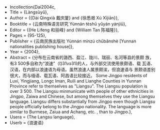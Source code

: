* Incollection{Dai2004c,
* Title                    = {Làngsùyǔ},
* Author                   = {{Dài Qìngxià 戴庆厦} and {徐悉艰 Xú Xījiān}},
* Booktitle                = {云南特殊语言研究 Yúnnán tèshū yǔyán yánjiū},
* Editor                   = {{He Lifeng 和丽峰} and {William Tan 陈福隆}},
* Pages                    = {95-125},
* Publisher                = {云南民族出版社 Yúnnán mínzú chūbǎnshè [Yunnan nationalities publishing house]},
* Year                     = {2004},
* Abstract                 = {分布在云南省的潞西、盈江、陇川、瑞丽、名河等县的景颇 族，有3 500多自称为“浪速”（lɔ̠̃31vɔ31)的人，与外部交流使用景颇语、载 瓦语、汉语，在内部以浪速语为母语。虽然浪速人属景颇涘，但浪速语与 景颇语差别很大，而与缅语、载瓦语、阿昌语比较接近。
Some Jingpo residents of Luxi, Yingjiang, Longc Iman, Ruili and Lianghe Counties in Yunnan Province refer to themselves as "Liangsu". The Liangsu population is over 3 500. The Liangsu minmunicate with people of other ethnicities in Jingpo, Zaiwa and Chinese, but among themselves they use the Liangsu language. Liangsu differs substantially from Jingpo even though Liangsu people officially belong to the Jingpo nationality. The language is more similar to Burmese, Zaiua and Achang, etc. , than to Jingpo.},
* Usera                    = {The Langsu language},
* Userb                    = {浪速语}
